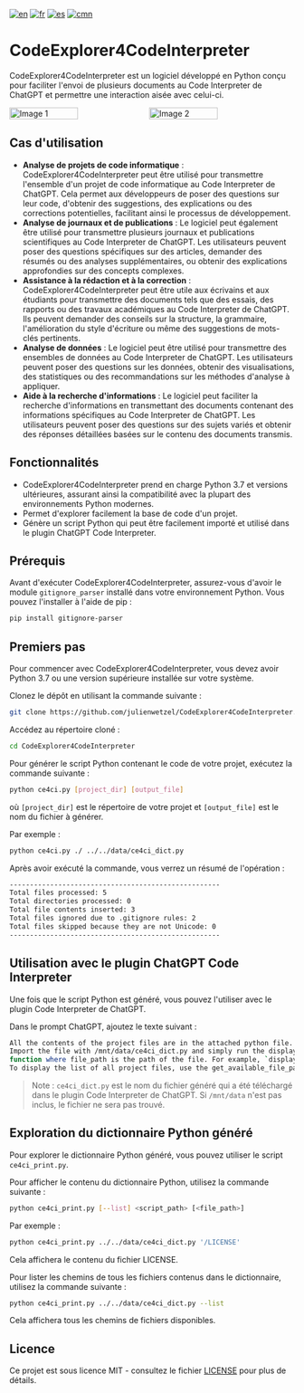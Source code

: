 [![en](https://img.shields.io/badge/lang-en-blue.svg)](https://github.com/julienwetzel/CodeExplorer4CodeInterpreter/blob/main/README.md)
[![fr](https://img.shields.io/badge/lang-fr-beige.svg)](https://github.com/julienwetzel/CodeExplorer4CodeInterpreter/blob/main/README.fr.md)
[![es](https://img.shields.io/badge/lang-es-yellow.svg)](https://github.com/julienwetzel/CodeExplorer4CodeInterpreter/blob/main/README.es.md)
[![cmn](https://img.shields.io/badge/lang-cmn-red.svg)](https://github.com/julienwetzel/CodeExplorer4CodeInterpreter/blob/main/README.cmn.md)

# CodeExplorer4CodeInterpreter

CodeExplorer4CodeInterpreter est un logiciel développé en Python conçu pour faciliter l'envoi de plusieurs documents au Code Interpreter de ChatGPT et permettre une interaction aisée avec celui-ci.

<div style="display:flex;">
  <img src="https://github.com/julienwetzel/CodeExplorer4CodeInterpreter/assets/1897591/3f675698-96fd-45d3-96fb-b2033411ebd1" alt="Image 1" width="49%">
  <img src="https://github.com/julienwetzel/CodeExplorer4CodeInterpreter/assets/1897591/9444f225-31ed-4b2a-b1ba-d61161a2087a" alt="Image 2" width="49%">
</div>

## Cas d'utilisation

- **Analyse de projets de code informatique** : CodeExplorer4CodeInterpreter peut être utilisé pour transmettre l'ensemble d'un projet de code informatique au Code Interpreter de ChatGPT. Cela permet aux développeurs de poser des questions sur leur code, d'obtenir des suggestions, des explications ou des corrections potentielles, facilitant ainsi le processus de développement.
- **Analyse de journaux et de publications** : Le logiciel peut également être utilisé pour transmettre plusieurs journaux et publications scientifiques au Code Interpreter de ChatGPT. Les utilisateurs peuvent poser des questions spécifiques sur des articles, demander des résumés ou des analyses supplémentaires, ou obtenir des explications approfondies sur des concepts complexes.
- **Assistance à la rédaction et à la correction** : CodeExplorer4CodeInterpreter peut être utile aux écrivains et aux étudiants pour transmettre des documents tels que des essais, des rapports ou des travaux académiques au Code Interpreter de ChatGPT. Ils peuvent demander des conseils sur la structure, la grammaire, l'amélioration du style d'écriture ou même des suggestions de mots-clés pertinents.
- **Analyse de données** : Le logiciel peut être utilisé pour transmettre des ensembles de données au Code Interpreter de ChatGPT. Les utilisateurs peuvent poser des questions sur les données, obtenir des visualisations, des statistiques ou des recommandations sur les méthodes d'analyse à appliquer.
- **Aide à la recherche d'informations** : Le logiciel peut faciliter la recherche d'informations en transmettant des documents contenant des informations spécifiques au Code Interpreter de ChatGPT. Les utilisateurs peuvent poser des questions sur des sujets variés et obtenir des réponses détaillées basées sur le contenu des documents transmis.

## Fonctionnalités

- CodeExplorer4CodeInterpreter prend en charge Python 3.7 et versions ultérieures, assurant ainsi la compatibilité avec la plupart des environnements Python modernes.
- Permet d'explorer facilement la base de code d'un projet.
- Génère un script Python qui peut être facilement importé et utilisé dans le plugin ChatGPT Code Interpreter.

## Prérequis

Avant d'exécuter CodeExplorer4CodeInterpreter, assurez-vous d'avoir le module `gitignore_parser` installé dans votre environnement Python. Vous pouvez l'installer à l'aide de pip :

```bash
pip install gitignore-parser
```

## Premiers pas

Pour commencer avec CodeExplorer4CodeInterpreter, vous devez avoir Python 3.7 ou une version supérieure installée sur votre système.

Clonez le dépôt en utilisant la commande suivante :
```bash
git clone https://github.com/julienwetzel/CodeExplorer4CodeInterpreter.git
```

Accédez au répertoire cloné :
```bash
cd CodeExplorer4CodeInterpreter
```

Pour générer le script Python contenant le code de votre projet, exécutez la commande suivante :
```bash
python ce4ci.py [project_dir] [output_file]
```

où `[project_dir]` est le répertoire de votre projet et `[output_file]` est le nom du fichier à générer.

Par exemple :
```bash
python ce4ci.py ./ ../../data/ce4ci_dict.py
```

Après avoir exécuté la commande, vous verrez un résumé de l'opération :
```bash
----------------------------------------------------
Total files processed: 5
Total directories processed: 0
Total file contents inserted: 3
Total files ignored due to .gitignore rules: 2
Total files skipped because they are not Unicode: 0
----------------------------------------------------
```
## Utilisation avec le plugin ChatGPT Code Interpreter

Une fois que le script Python est généré, vous pouvez l'utiliser avec le plugin Code Interpreter de ChatGPT.

Dans le prompt ChatGPT, ajoutez le texte suivant :

```bash
All the contents of the project files are in the attached python file.
Import the file with /mnt/data/ce4ci_dict.py and simply run the display_file_content(file_path)
function where file_path is the path of the file. For example, `display_file_content('/your/file.example')
To display the list of all project files, use the get_available_file_paths() function.
```

> Note : `ce4ci_dict.py` est le nom du fichier généré qui a été téléchargé dans le plugin Code Interpreter de ChatGPT. Si `/mnt/data` n'est pas inclus, le fichier ne sera pas trouvé.

## Exploration du dictionnaire Python généré

Pour explorer le dictionnaire Python généré, vous pouvez utiliser le script `ce4ci_print.py`.

Pour afficher le contenu du dictionnaire Python, utilisez la commande suivante :
```bash
python ce4ci_print.py [--list] <script_path> [<file_path>]
```
Par exemple :
```bash
python ce4ci_print.py ../../data/ce4ci_dict.py '/LICENSE'
```
Cela affichera le contenu du fichier LICENSE.

Pour lister les chemins de tous les fichiers contenus dans le dictionnaire, utilisez la commande suivante :
```bash
python ce4ci_print.py ../../data/ce4ci_dict.py --list
```
Cela affichera tous les chemins de fichiers disponibles.

## Licence

Ce projet est sous licence MIT - consultez le fichier [LICENSE](https://github.com/julienwetzel/CodeExplorer4CodeInterpreter/blob/main/LICENSE) pour plus de détails.

